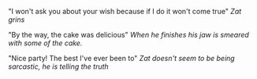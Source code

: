 "I won't ask you about your wish because if I do it won't come true" *Zat grins* 

"By the way, the cake was delicious" *When he finishes his jaw is smeared with some of the cake.*

"Nice party! The best I've ever been to" *Zat doesn't seem to be being sarcastic, he is telling the truth*